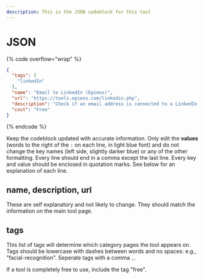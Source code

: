 ```yaml
---
description: This is the JSON codeblock for this tool
---
```


# JSON

{% code overflow="wrap" %}
```json
{
  "tags": [
    "linkedIn"
  ],
  "name": "Email to LinkedIn (Epieos)",
  "url": "https://tools.epieos.com/linkedin.php",
  "description": "Check if an email address is connected to a LinkedIn Profile",
  "cost": "Free"
}
```
{% endcode %}

Keep the codeblock updated with accurate information. Only edit the **values** (words to the right of the `:` on each line, in light blue font) and do not change the key names (left side, slightly darker blue) or any of the other formatting. Every line should end in a comma except the last line. Every key and value should be enclosed in quotation marks. See below for an explanation of each line.&#x20;

## name, description, url

These are self explanatory and not likely to change. They should match the information on the main tool page.

## tags

This list of tags will determine which category pages the tool appears on. Tags should be lowercase with dashes between words and no spaces: e.g., "facial-recognition". Seperate tags with a comma `,`.

If a tool is completely free to use, include the tag "free".

